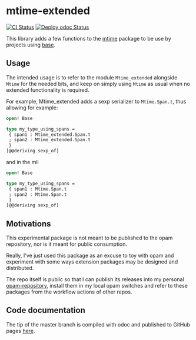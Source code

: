 # mtime-extended

[![CI Status](https://github.com/mbarbin/mtime-extended/workflows/ci/badge.svg)](https://github.com/mbarbin/mtime-extended/actions/workflows/ci.yml)
[![Deploy odoc Status](https://github.com/mbarbin/mtime-extended/workflows/deploy-odoc/badge.svg)](https://github.com/mbarbin/mtime-extended/actions/workflows/deploy-odoc.yml)

This library adds a few functions to the
[mtime](https://opam.ocaml.org/packages/mtime/) package to be use by projects
using [base](https://opam.ocaml.org/packages/base/).

## Usage

The intended usage is to refer to the module `Mtime_extended` alongside `Mtime`
for the needed bits, and keep on simply using `Mtime` as usual when no extended
functionality is required.

For example, Mtime_extended adds a sexp serializer to `Mtime.Span.t`, thus
allowing for example:

```ocaml file=example.ml
open! Base

type my_type_using_spans =
 { span1 : Mtime_extended.Span.t
 ; span2 : Mtime_extended.Span.t
 }
[@@deriving sexp_of]
```

and in the mli

```ocaml file=example.mli
open! Base

type my_type_using_spans =
 { span1 : Mtime.Span.t
 ; span2 : Mtime.Span.t
 }
[@@deriving sexp_of]
```

## Motivations

This experimental package is not meant to be published to the opam repository,
nor is it meant for public consumption.

Really, I've just used this package as an excuse to toy with opam and experiment
with some ways extension packages may be designed and distributed.

The repo itself is public so that I can publish its releases into my personal
[opam-repository](https://github.com/mbarbin/opam-repository), install them in
my local opam switches and refer to these packages from the workflow actions of
other repos.

## Code documentation

The tip of the master branch is compiled with odoc and published to
GitHub pages [here](https://mbarbin.github.io/mtime-extended/).
